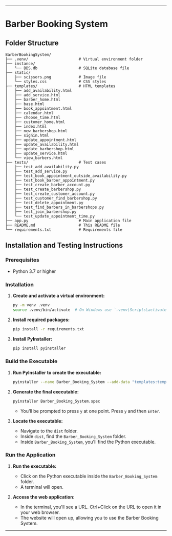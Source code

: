 
---

# Barber Booking System

## Folder Structure

```
BarberBookingSystem/
├── .venv/                      # Virtual environment folder
├── instance/
│   └── BBS.db                  # SQLite database file
├── static/
│   ├── scissors.png            # Image file
│   └── styles.css              # CSS styles
├── templates/                  # HTML templates
│   ├── add_availability.html
│   ├── add_service.html
│   ├── barber_home.html
│   ├── base.html
│   ├── book_appointment.html
│   ├── calendar.html
│   ├── choose_time.html
│   ├── customer_home.html
│   ├── index.html
│   ├── new_barbershop.html
│   ├── signin.html
│   ├── update_appointment.html
│   ├── update_availability.html
│   ├── update_barbershop.html
│   ├── update_service.html
│   └── view_barbers.html
├── tests/                      # Test cases
│   ├── test_add_availability.py
│   ├── test_add_service.py
│   ├── test_book_appointment_outside_availability.py
│   ├── test_book_barber_appointment.py
│   ├── test_create_barber_account.py
│   ├── test_create_barbershop.py
│   ├── test_create_customer_account.py
│   ├── test_customer_find_barbershop.py
│   ├── test_delete_appointment.py
│   ├── test_find_barbers_in_barbershops.py
│   ├── test_join_barbershop.py
│   └── test_update_appointment_time.py
├── app.py                      # Main application file
├── README.md                   # This README file
└── requirements.txt            # Requirements file
```

## Installation and Testing Instructions

### Prerequisites

- Python 3.7 or higher

### Installation

1. **Create and activate a virtual environment:**

    ```sh
    py -m venv .venv
    source .venv/bin/activate  # On Windows use `.venv\Scripts\activate`
    ```

2. **Install required packages:**

    ```sh
    pip install -r requirements.txt
    ```

3. **Install PyInstaller:**

    ```sh
    pip install pyinstaller
    ```

### Build the Executable

1. **Run PyInstaller to create the executable:**

    ```sh
    pyinstaller --name Barber_Booking_System --add-data "templates:templates" --add-data "static:static" app.py
    ```

2. **Generate the final executable:**

    ```sh
    pyinstaller Barber_Booking_System.spec
    ```

    - You'll be prompted to press `y` at one point. Press `y` and then `Enter`.

3. **Locate the executable:**

    - Navigate to the `dist` folder.
    - Inside `dist`, find the `Barber_Booking_System` folder.
    - Inside `Barber_Booking_System`, you'll find the Python executable.

### Run the Application

1. **Run the executable:**

    - Click on the Python executable inside the `Barber_Booking_System` folder.
    - A terminal will open.

2. **Access the web application:**

    - In the terminal, you'll see a URL. Ctrl+Click on the URL to open it in your web browser.
    - The website will open up, allowing you to use the Barber Booking System.

---
